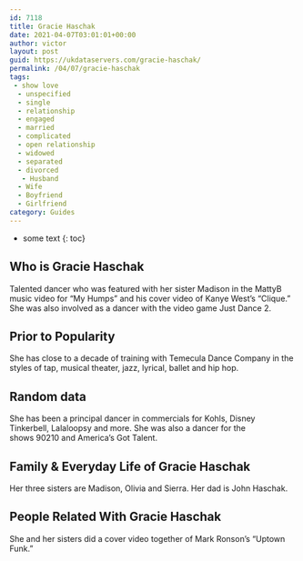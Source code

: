```yaml
---
id: 7118
title: Gracie Haschak
date: 2021-04-07T03:01:01+00:00
author: victor
layout: post
guid: https://ukdataservers.com/gracie-haschak/
permalink: /04/07/gracie-haschak
tags:
 - show love
  - unspecified
  - single
  - relationship
  - engaged
  - married
  - complicated
  - open relationship
  - widowed
  - separated
  - divorced
   - Husband
  - Wife
  - Boyfriend
  - Girlfriend
category: Guides
---
```


* some text
{: toc}


## Who is Gracie Haschak



Talented dancer who was featured with her sister Madison in the MattyB music video for &#8220;My Humps&#8221; and his cover video of Kanye West&#8217;s &#8220;Clique.&#8221; She was also involved as a dancer with the video game Just Dance 2. 

                
                
                
## Prior to Popularity



She has close to a decade of training with Temecula Dance Company in the styles of tap, musical theater, jazz, lyrical, ballet and hip hop. 

                
                
                
## Random data



She has been a principal dancer in commercials for Kohls, Disney Tinkerbell, Lalaloopsy and more. She was also a dancer for the shows 90210 and America&#8217;s Got Talent. 

                
                
                
## Family & Everyday Life of Gracie Haschak



Her three sisters are Madison, Olivia and Sierra. Her dad is John Haschak.

                
                
                
## People Related With Gracie Haschak



She and her sisters did a cover video together of Mark Ronson&#8217;s &#8220;Uptown Funk.&#8221; 

                
              
            
          
          
          